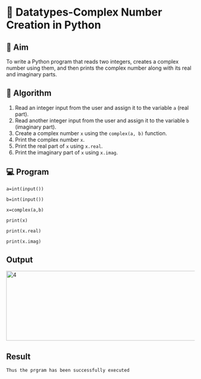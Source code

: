 # 🧮 Datatypes-Complex Number Creation in Python

## 🎯 Aim
To write a Python program that reads two integers, creates a complex number using them, and then prints the complex number along with its real and imaginary parts.

## 🧠 Algorithm
1. Read an integer input from the user and assign it to the variable `a` (real part).
2. Read another integer input from the user and assign it to the variable `b` (imaginary part).
3. Create a complex number `x` using the `complex(a, b)` function.
4. Print the complex number `x`.
5. Print the real part of `x` using `x.real`.
6. Print the imaginary part of `x` using `x.imag`.

## 💻 Program
```
a=int(input()) 

b=int(input()) 

x=complex(a,b) 

print(x) 

print(x.real) 

print(x.imag) 
```
## Output
<img width="714" height="186" alt="4" src="https://github.com/user-attachments/assets/84fcee7b-1df0-42db-8b69-f85ef8252c17" />


## Result
    Thus the prgram has been successfully executed
